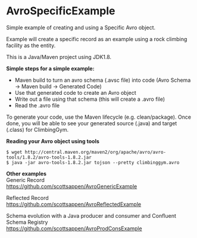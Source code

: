 # AvroSpecificExample
Simple example of creating and using a Specific Avro object.

Example will create a specific record as an example using a rock climbing facility as the entity.

This is a Java/Maven project using JDK1.8.

**Simple steps for a simple example:**
- Maven build to turn an avro schema (.avsc file) into code (Avro Schema -> Maven build -> Generated Code)
- Use that generated code to create an Avro object 
- Write out a file using that schema (this will create a .avro file)
- Read the .avro file

To generate your code, use the Maven lifecycle (e.g. clean/package).
Once done, you will be able to see your generated source (.java) and target (.class) for ClimbingGym.

**Reading your Avro object using tools**
```commandline
$ wget http://central.maven.org/maven2/org/apache/avro/avro-tools/1.8.2/avro-tools-1.8.2.jar
$ java -jar avro-tools-1.8.2.jar tojson --pretty climbinggym.avro
```

**Other examples**
<br/>
Generic Record
<br/>
https://github.com/scottsappen/AvroGenericExample<br/>

Reflected Record
<br/>
https://github.com/scottsappen/AvroReflectedExample

Schema evolution with a Java producer and consumer and Confluent Schema Registry
<br/>
https://github.com/scottsappen/AvroProdConsExample
